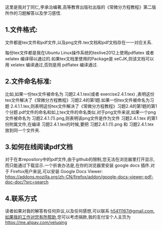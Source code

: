 这里是我对丁同仁,李承治编著,高等教育出版社出版的《常微分方程教程》第二版所作的习题解答以及学习感悟.


1.文件格式:
----------

文件都是tex文件和pdf文件,以及png文件.tex文档和pdf文档存在一一对应关系.

每份tex文件都是我在Ubuntu Linux操作系统的texlive2012上使用pdflatex 或者 xelatex 编译得以通过的.如果tex文档里使用的Package是 xeCJK,则该文档可以用 xelatex 编译通过,否则是用 pdflatex 编译通过.


2.文件命名标准:
--------------
比如,如果一份tex文件被命名为  习题2.4.1.tex(或者 exercise2.4.1.tex)  ,表明这份tex文件解决了《常微分方程教程》习题2.4的第1题.如果一份tex文件被命名为习题 2.4.1.1.tex,则表明这份tex文件解决了《常微分方程教程》习题2.4的第1题的第1个分题.pdf文件的命名和如上tex文件的命名类似.对于png文件来说,如果一个png文件被命名为 习题2.4.1.(1).png,则表明该png文件是作为文件 习题2.4.1.tex 的第1份附属文件,在编译 习题2.4.1.tex的时候,要把 习题2.4.1.(1).png 和 习题2.4.1.tex放到同一个文件夹.


3.如何在线阅读pdf文档
-----------------

对于在本repository中的pdf文件,由于github的限制,您无法在浏览器里打开显示,而只能通过下载显示.一个折衷办法是,在你的浏览器里安装 google docs 插件.对于 Firefox用户来说,可以安装 Google Docs Viewer:
https://addons.mozilla.org/zh-CN/firefox/addon/google-docs-viewer-pdf-doc-doc/?src=search


4.联系方式
-----------
读者如果对我的解答有任何异议,以及任何感想,可以联系 h5411167@gmail.com.如果我的工作对您有所帮助,您可以考虑捐款,我的支付宝个人主页为 https://me.alipay.com/yeluqing
